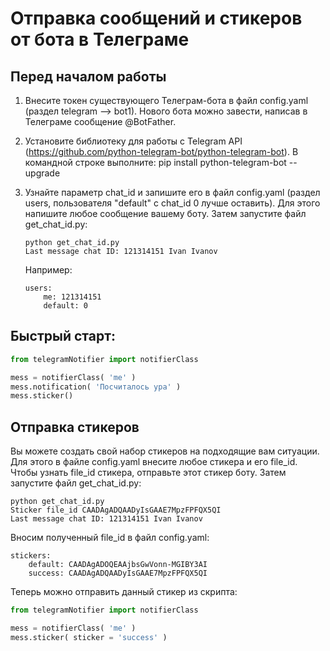 # Отправка сообщений и стикеров от бота в Телеграме

## Перед началом работы
1. Внесите токен существующего Телеграм-бота в файл config.yaml (раздел telegram --> bot1). Нового бота можно завести, написав в Телеграме сообщение @BotFather.
2. Установите библиотеку для работы с Telegram API (https://github.com/python-telegram-bot/python-telegram-bot). В командной строке выполните:
	pip install python-telegram-bot --upgrade
3. Узнайте параметр chat_id и запишите его в файл config.yaml (раздел users, пользователя "default" с chat_id 0 лучше оставить). Для этого напишите любое сообщение вашему боту. Затем запустите файл get_chat_id.py:
	```
	python get_chat_id.py
	Last message chat ID: 121314151 Ivan Ivanov
	```

	Например:
	```
	users:
	    me: 121314151
	    default: 0
	```

## Быстрый старт:
```python
from telegramNotifier import notifierClass

mess = notifierClass( 'me' )
mess.notification( 'Посчиталось ура' )
mess.sticker()
```

## Отправка стикеров
Вы можете создать свой набор стикеров на подходящие вам ситуации. Для этого в файле config.yaml внесите любое стикера и его file_id. Чтобы узнать file_id стикера, отправьте этот стикер боту. Затем запустите файл get_chat_id.py:

```
python get_chat_id.py
Sticker file_id CAADAgADQAADyIsGAAE7MpzFPFQX5QI
Last message chat ID: 121314151 Ivan Ivanov
```

Вносим полученный file_id в файл config.yaml:
```
stickers:
    default: CAADAgADOQEAAjbsGwVonn-MGIBY3AI
    success: CAADAgADQAADyIsGAAE7MpzFPFQX5QI
```

Теперь можно отправить данный стикер из скрипта:
```python
from telegramNotifier import notifierClass

mess = notifierClass( 'me' )
mess.sticker( sticker = 'success' )
```